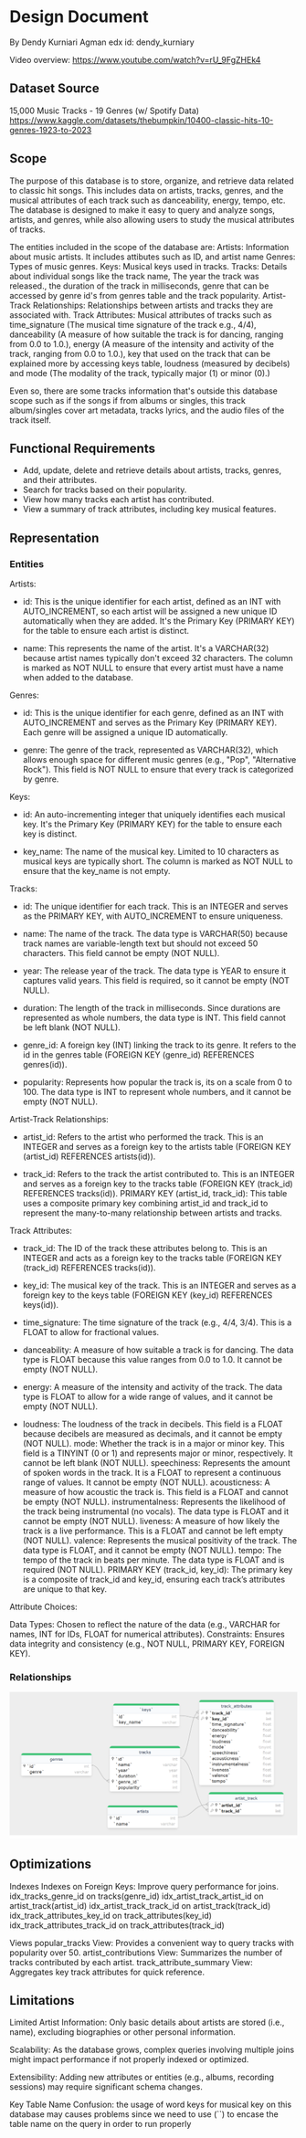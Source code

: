 # Design Document

By Dendy Kurniari Agman
edx id: dendy_kurniary

Video overview: <https://www.youtube.com/watch?v=rU_9FgZHEk4>

## Dataset Source
15,000 Music Tracks - 19 Genres (w/ Spotify Data)
<https://www.kaggle.com/datasets/thebumpkin/10400-classic-hits-10-genres-1923-to-2023>

## Scope

The purpose of this database is to store, organize, and retrieve data related to classic hit songs. This includes data on artists, tracks, genres, and the musical attributes of each track such as danceability, energy, tempo, etc. The database is designed to make it easy to query and analyze songs, artists, and genres, while also allowing users to study the musical attributes of tracks.

The entities included in the scope of the database are:
Artists: Information about music artists. It includes attibutes such as ID, and artist name
Genres: Types of music genres.
Keys: Musical keys used in tracks.
Tracks: Details about individual songs like the track name, The year the track was released., the duration of the track in milliseconds, genre that can be accessed by genre id's from genres table and the track popularity.
Artist-Track Relationships: Relationships between artists and tracks they are associated with.
Track Attributes: Musical attributes of tracks such as time_signature (The musical time signature of the track e.g., 4/4), danceability (A measure of how suitable the track is for dancing, ranging from 0.0 to 1.0.), energy (A measure of the intensity and activity of the track, ranging from 0.0 to 1.0.), key that used on the track that can be explained more by accessing keys table, loudness (measured by decibels) and mode (The modality of the track, typically major (1) or minor (0).)

Even so, there are some tracks information that's outside this database scope such as if the songs if from albums or singles, this track album/singles cover art metadata, tracks lyrics, and the audio files of the track itself.

## Functional Requirements

* Add, update, delete and retrieve details about artists, tracks, genres, and their attributes.
* Search for tracks based on their popularity.
* View how many tracks each artist has contributed.
* View a summary of track attributes, including key musical features.

## Representation

### Entities

Artists:

* id: This is the unique identifier for each artist, defined as an INT with AUTO_INCREMENT, so each artist will be assigned a new unique ID automatically when they are added. It's the Primary Key (PRIMARY KEY) for the table to ensure each artist is distinct.

* name: This represents the name of the artist. It's a VARCHAR(32) because artist names typically don't exceed 32 characters. The column is marked as NOT NULL to ensure that every artist must have a name when added to the database.

Genres:
* id: This is the unique identifier for each genre, defined as an INT with AUTO_INCREMENT and serves as the Primary Key (PRIMARY KEY). Each genre will be assigned a unique ID automatically.

* genre: The genre of the track, represented as VARCHAR(32), which allows enough space for different music genres (e.g., "Pop", "Alternative Rock"). This field is NOT NULL to ensure that every track is categorized by genre.

Keys:
* id: An auto-incrementing integer that uniquely identifies each musical key. It's the Primary Key (PRIMARY KEY) for the table to ensure each key is distinct.

* key_name: The name of the musical key. Limited to 10 characters as musical keys are typically short. The column is marked as NOT NULL to ensure that the key_name is not empty.

Tracks:
* id: The unique identifier for each track. This is an INTEGER and serves as the PRIMARY KEY, with AUTO_INCREMENT to ensure uniqueness.

* name: The name of the track. The data type is VARCHAR(50) because track names are variable-length text but should not exceed 50 characters. This field cannot be empty (NOT NULL).

* year: The release year of the track. The data type is YEAR to ensure it captures valid years. This field is required, so it cannot be empty (NOT NULL).

* duration: The length of the track in milliseconds. Since durations are represented as whole numbers, the data type is INT. This field cannot be left blank (NOT NULL).

* genre_id: A foreign key (INT) linking the track to its genre. It refers to the id in the genres table (FOREIGN KEY (genre_id) REFERENCES genres(id)).

* popularity: Represents how popular the track is, its on a scale from 0 to 100. The data type is INT to represent whole numbers, and it cannot be empty (NOT NULL).

Artist-Track Relationships:
* artist_id: Refers to the artist who performed the track. This is an INTEGER and serves as a foreign key to the artists table (FOREIGN KEY (artist_id) REFERENCES artists(id)).

* track_id: Refers to the track the artist contributed to. This is an INTEGER and serves as a foreign key to the tracks table (FOREIGN KEY (track_id) REFERENCES tracks(id)).
PRIMARY KEY (artist_id, track_id): This table uses a composite primary key combining artist_id and track_id to represent the many-to-many relationship between artists and tracks.

Track Attributes:
* track_id: The ID of the track these attributes belong to. This is an INTEGER and acts as a foreign key to the tracks table (FOREIGN KEY (track_id) REFERENCES tracks(id)).

* key_id: The musical key of the track. This is an INTEGER and serves as a foreign key to the keys table (FOREIGN KEY (key_id) REFERENCES keys(id)).

* time_signature: The time signature of the track (e.g., 4/4, 3/4). This is a FLOAT to allow for fractional values.

* danceability: A measure of how suitable a track is for dancing. The data type is FLOAT because this value ranges from 0.0 to 1.0. It cannot be empty (NOT NULL).

* energy: A measure of the intensity and activity of the track. The data type is FLOAT to allow for a wide range of values, and it cannot be empty (NOT NULL).

* loudness: The loudness of the track in decibels. This field is a FLOAT because decibels are measured as decimals, and it cannot be empty (NOT NULL).
mode: Whether the track is in a major or minor key. This field is a TINYINT (0 or 1) and represents major or minor, respectively. It cannot be left blank (NOT NULL).
speechiness: Represents the amount of spoken words in the track. It is a FLOAT to represent a continuous range of values. It cannot be empty (NOT NULL).
acousticness: A measure of how acoustic the track is. This field is a FLOAT and cannot be empty (NOT NULL).
instrumentalness: Represents the likelihood of the track being instrumental (no vocals). The data type is FLOAT and it cannot be empty (NOT NULL).
liveness: A measure of how likely the track is a live performance. This is a FLOAT and cannot be left empty (NOT NULL).
valence: Represents the musical positivity of the track. The data type is FLOAT, and it cannot be empty (NOT NULL).
tempo: The tempo of the track in beats per minute. The data type is FLOAT and is required (NOT NULL).
PRIMARY KEY (track_id, key_id): The primary key is a composite of track_id and key_id, ensuring each track’s attributes are unique to that key.

Attribute Choices:

Data Types: Chosen to reflect the nature of the data (e.g., VARCHAR for names, INT for IDs, FLOAT for numerical attributes).
Constraints: Ensures data integrity and consistency (e.g., NOT NULL, PRIMARY KEY, FOREIGN KEY).


### Relationships

![alt text](<ER diagram classic hits.png>)

## Optimizations

Indexes
    Indexes on Foreign Keys: Improve query performance for joins.
        idx_tracks_genre_id on tracks(genre_id)
        idx_artist_track_artist_id on artist_track(artist_id)
        idx_artist_track_track_id on artist_track(track_id)
        idx_track_attributes_key_id on track_attributes(key_id)
        idx_track_attributes_track_id on track_attributes(track_id)

Views
    popular_tracks View: Provides a convenient way to query tracks with popularity over 50.
    artist_contributions View: Summarizes the number of tracks contributed by each artist.
    track_attribute_summary View: Aggregates key track attributes for quick reference.

## Limitations
Limited Artist Information: Only basic details about artists are stored (i.e., name), excluding biographies or other personal information.

Scalability: As the database grows, complex queries involving multiple joins might impact performance if not properly indexed or optimized.

Extensibility: Adding new attributes or entities (e.g., albums, recording sessions) may require significant schema changes.

Key Table Name Confusion: the usage of word keys for musical key on this database may causes problems since we need to use (``) to encase the table name on the query in order to run properly

